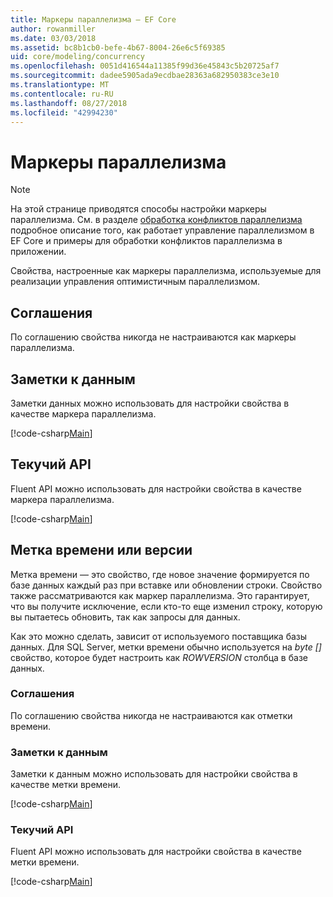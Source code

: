 ```yaml
---
title: Маркеры параллелизма — EF Core
author: rowanmiller
ms.date: 03/03/2018
ms.assetid: bc8b1cb0-befe-4b67-8004-26e6c5f69385
uid: core/modeling/concurrency
ms.openlocfilehash: 0051d416544a11385f99d36e45843c5b20725af7
ms.sourcegitcommit: dadee5905ada9ecdbae28363a682950383ce3e10
ms.translationtype: MT
ms.contentlocale: ru-RU
ms.lasthandoff: 08/27/2018
ms.locfileid: "42994230"
---
```

# <a name="concurrency-tokens"></a>Маркеры параллелизма

> [!NOTE]
> На этой странице приводятся способы настройки маркеры параллелизма. См. в разделе [обработка конфликтов параллелизма](../saving/concurrency.md) подробное описание того, как работает управление параллелизмом в EF Core и примеры для обработки конфликтов параллелизма в приложении.

Свойства, настроенные как маркеры параллелизма, используемые для реализации управления оптимистичным параллелизмом.

## <a name="conventions"></a>Соглашения

По соглашению свойства никогда не настраиваются как маркеры параллелизма.

## <a name="data-annotations"></a>Заметки к данным

Заметки данных можно использовать для настройки свойства в качестве маркера параллелизма.

[!code-csharp[Main](../../../samples/core/Modeling/DataAnnotations/Samples/Concurrency.cs#ConfigureConcurrencyAnnotations)]

## <a name="fluent-api"></a>Текучий API

Fluent API можно использовать для настройки свойства в качестве маркера параллелизма.

[!code-csharp[Main](../../../samples/core/Modeling/FluentAPI/Samples/Concurrency.cs#ConfigureConcurrencyFluent)]

## <a name="timestamprow-version"></a>Метка времени или версии

Метка времени — это свойство, где новое значение формируется по базе данных каждый раз при вставке или обновлении строки. Свойство также рассматриваются как маркер параллелизма. Это гарантирует, что вы получите исключение, если кто-то еще изменил строку, которую вы пытаетесь обновить, так как запросы для данных.

Как это можно сделать, зависит от используемого поставщика базы данных. Для SQL Server, метки времени обычно используется на *byte []* свойство, которое будет настроить как *ROWVERSION* столбца в базе данных.

### <a name="conventions"></a>Соглашения

По соглашению свойства никогда не настраиваются как отметки времени.

### <a name="data-annotations"></a>Заметки к данным

Заметки к данным можно использовать для настройки свойства в качестве метки времени.

[!code-csharp[Main](../../../samples/core/Modeling/DataAnnotations/Samples/Timestamp.cs#ConfigureTimestampAnnotations)]

### <a name="fluent-api"></a>Текучий API

Fluent API можно использовать для настройки свойства в качестве метки времени.

[!code-csharp[Main](../../../samples/core/Modeling/FluentAPI/Samples/Timestamp.cs#ConfigureTimestampFluent)]
